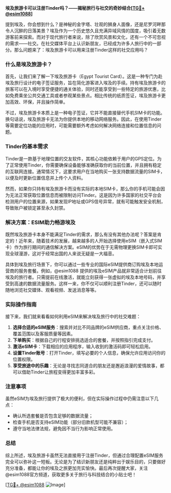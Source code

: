**埃及旅游卡可以注册Tinder吗？——揭秘旅行与社交的奇妙结合[[TG💪+ @esim1088](https://t.me/s/esim1088)]**

提到埃及，你会想到什么？是神秘的金字塔、壮观的狮身人面像，还是尼罗河畔那令人沉醉的日落美景？埃及作为一个历史悠久且充满异域风情的国度，吸引着无数游客前来探索。而对于现代旅行者来说，除了欣赏风景和文化，还有一个不可忽视的需求——社交。在社交媒体平台上认识新朋友，已经成为许多人旅行中的一部分。那么问题来了：埃及旅游卡可以用来注册Tinder这样的社交应用吗？

### 什么是埃及旅游卡？

首先，让我们来了解一下埃及旅游卡（Egypt Tourist Card）。这是一种专门为赴埃及旅行设计的电子签证服务，旨在简化游客进入埃及的手续。持有埃及旅游卡的旅客可以在入境时享受便捷的通关体验，同时还能享受到一些特定的旅游优惠，比如免费乘坐公共交通工具或者参观某些景点。相比传统的纸质签证，埃及旅游卡更加高效、环保，并且操作简单。

不过，埃及旅游卡本质上是一种电子签证，它并不能直接替代手机SIM卡的功能。换句话说，埃及旅游卡无法为你提供本地的移动网络服务。因此，在使用Tinder等需要定位功能的应用时，可能需要额外考虑如何解决网络连接和位置信息的问题。

### Tinder的基本需求

Tinder是一款基于地理位置的交友软件，其核心功能依赖于用户的GPS定位。为了正常使用Tinder，你需要确保设备能够准确获取你的当前位置，并且拥有稳定的互联网连接。通常情况下，这要求用户在当地购买一张支持数据流量的SIM卡，以便及时更新位置信息并上传个人资料。

然而，如果你只持有埃及旅游卡而没有实际的本地SIM卡，那么你的手机可能会因为无法正常获取位置信息而被限制访问Tinder。这是因为许多国家的社交平台会检测用户的位置来源，如果发现IP地址或GPS信号异常，就有可能触发安全机制，导致账户被锁定甚至永久封禁。

### 解决方案：ESIM助力畅游埃及

既然埃及旅游卡本身不能满足Tinder的需求，那么有没有其他办法呢？答案是肯定的！近年来，随着技术的发展，越来越多的人开始选择使用eSIM（嵌入式SIM卡）作为旅行期间的通信解决方案。eSIM的优势在于无需物理更换SIM卡即可实现全球漫游，这对于经常出国的人来说无疑是一大福音。

具体到埃及旅行场景下，你可以通过一些专业的国际eSIM提供商订购埃及本地运营商的服务套餐。例如，@esim1088 提供的埃及eSIM产品就非常适合计划前往埃及的旅行者。只需提前在线激活，就能立刻获得一张虚拟的埃及本地号码，并享受到高速的数据流量服务。这样一来，你不仅可以顺利注册Tinder，还可以随时随地浏览社交媒体、观看视频、发送消息等等。

### 实际操作指南

接下来，我们就来看看如何利用eSIM来解决埃及旅行中的社交难题：

1. **选择合适的eSIM服务**：搜索并对比不同品牌的eSIM供应商，重点关注价格、覆盖范围以及客服质量等因素。
2. **下单购买**：根据自己的行程安排挑选适合的套餐，并按照指引完成支付。
3. **激活eSIM卡**：下载相应的应用程序，输入收到的激活码即可轻松启用。
4. **设置Tinder账号**：打开Tinder，填写必要的个人信息，确保允许应用访问你的位置权限。
5. **享受旅途中的乐趣**：无论是寻找志同道合的朋友还是邂逅浪漫的爱情故事，都可以借助Tinder让旅程变得更加丰富多彩。

### 注意事项

虽然eSIM为埃及旅行提供了极大的便利，但在实际操作过程中仍需注意以下几点：
- 确认所选套餐是否包含足够的数据流量；
- 检查手机是否支持eSIM功能（部分旧款机型可能不兼容）；
- 遵守当地法律法规，避免因不当行为影响正常使用。

### 总结

综上所述，埃及旅游卡虽然无法直接用于注册Tinder，但通过合理配置eSIM服务完全可以弥补这一短板。无论是为了结识新朋友还是纯粹出于娱乐目的，只要做好充分准备，都能让你的埃及之旅更加充实愉快。最后再次提醒大家，关注@esim1088官方频道，获取更多关于旅行与科技结合的小贴士吧！

[[TG💪+ @esim1088](https://t.me/s/esim1088) ![Image](https://i.postimg.cc/4NQfJmqS/Snipaste-2025-05-13-00-14-12.png)]